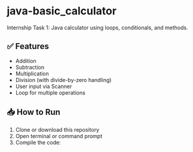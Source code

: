 # java-basic_calculator
Internship Task 1: Java calculator using loops, conditionals, and methods.
 

## ✅ Features
- Addition
- Subtraction
- Multiplication
- Division (with divide-by-zero handling)
- User input via Scanner
- Loop for multiple operations

## 📥 How to Run

1. Clone or download this repository
2. Open terminal or command prompt
3. Compile the code:
